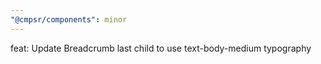 ```yaml
---
"@cmpsr/components": minor
---
```


feat: Update Breadcrumb last child to use text-body-medium typography
